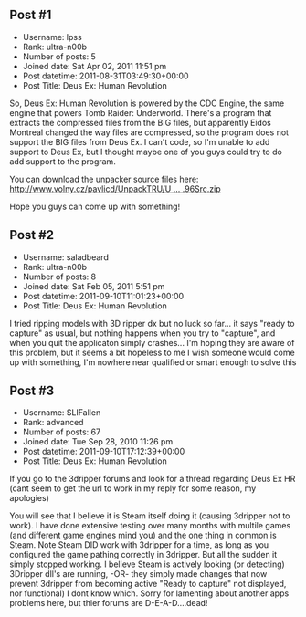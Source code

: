 ## Post #1
- Username: lpss
- Rank: ultra-n00b
- Number of posts: 5
- Joined date: Sat Apr 02, 2011 11:51 pm
- Post datetime: 2011-08-31T03:49:30+00:00
- Post Title: Deus Ex: Human Revolution

So, Deus Ex: Human Revolution is powered by the CDC Engine, the same engine that powers Tomb Raider: Underworld. There's a program that extracts the compressed files from the BIG files, but apparently Eidos Montreal changed the way files are compressed, so the program does not support the BIG files from Deus Ex. I can't code, so I'm unable to add support to Deus Ex, but I thought maybe one of you guys could try to do add support to the program.

You can download the unpacker source files here: [http://www.volny.cz/pavlicd/UnpackTRU/U ... .96Src.zip](http://www.volny.cz/pavlicd/UnpackTRU/UnpackTRU3.96Src.zip)

Hope you guys can come up with something!
## Post #2
- Username: saladbeard
- Rank: ultra-n00b
- Number of posts: 8
- Joined date: Sat Feb 05, 2011 5:51 pm
- Post datetime: 2011-09-10T11:01:23+00:00
- Post Title: Deus Ex: Human Revolution

I tried ripping models with 3D ripper dx but no luck so far... it says "ready to capture" as usual, but nothing happens when you try to "capture", and when you quit the applicaton simply crashes... I'm hoping they are aware of this problem, but it seems a bit hopeless to me   I wish someone would come up with something, I'm nowhere near qualified or smart enough to solve this
## Post #3
- Username: SLIFallen
- Rank: advanced
- Number of posts: 67
- Joined date: Tue Sep 28, 2010 11:26 pm
- Post datetime: 2011-09-10T17:12:39+00:00
- Post Title: Deus Ex: Human Revolution

If you go to the 3dripper forums and look for a thread regarding Deus Ex HR (cant seem to get the url to work in my reply for some reason, my apologies)

You will see that I believe it is Steam itself doing it (causing 3dripper not to work). I have done extensive testing over many months with multile games (and different game engines mind you) and the one thing in common is Steam. Note Steam DID work with 3dripper for a time, as long as you configured the game pathing correctly in 3dripper. But all the sudden it simply stopped working. I believe Steam is actively looking (or detecting) 3Dripper dll's are running, -OR- they simply made changes that now prevent 3dripper from becoming active "Ready to capture" not displayed, nor functional) I dont know which. Sorry for lamenting about another apps problems here, but thier forums are D-E-A-D....dead!
